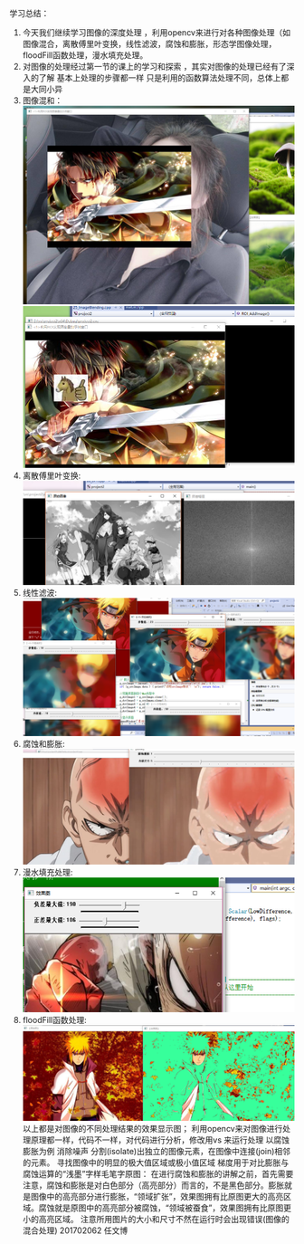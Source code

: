 学习总结：
1. 今天我们继续学习图像的深度处理 ，利用opencv来进行对各种图像处理（如图像混合，离散傅里叶变换，线性滤波，腐蚀和膨胀，形态学图像处理，floodFill函数处理，漫水填充处理。
2. 对图像的处理经过第一节的课上的学习和探索 ，其实对图像的处理已经有了深入的了解 基本上处理的步骤都一样 只是利用的函数算法处理不同，总体上都是大同小异
3. 图像混和：
![](h.png)
![](p.png)
4. 离散傅里叶变换:
![](b.png)
5. 线性滤波:
![](n.png)
6. 腐蚀和膨胀:
![](m.png)
7. 漫水填充处理:
![](j.png)
8. floodFill函数处理:
![](k.png)
以上都是对图像的不同处理结果的效果显示图；
利用opencv来对图像进行处理原理都一样，代码不一样，对代码进行分析，修改用vs 来运行处理
以腐蚀膨胀为例
消除噪声
分割(isolate)出独立的图像元素，在图像中连接(join)相邻的元素。
寻找图像中的明显的极大值区域或极小值区域
梯度用于对比膨胀与腐蚀运算的“浅墨”字样毛笔字原图：
在进行腐蚀和膨胀的讲解之前，首先需要注意，腐蚀和膨胀是对白色部分（高亮部分）而言的，不是黑色部分。膨胀就是图像中的高亮部分进行膨胀，“领域扩张”，效果图拥有比原图更大的高亮区域。腐蚀就是原图中的高亮部分被腐蚀，“领域被蚕食”，效果图拥有比原图更小的高亮区域。
注意所用图片的大小和尺寸不然在运行时会出现错误(图像的混合处理)
201702062 任文博